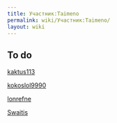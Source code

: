 ```yaml
---
title: Участник:Taimeno
permalink: wiki/Участник:Taimeno/
layout: wiki
---
```


## To do

  
[kaktus113](kaktus113 "wikilink")

[kokoslol9990](kokoslol9990 "wikilink")

[lonrefne](lonrefne "wikilink")

[Swaitis](/wiki/Swaitis "wikilink")
